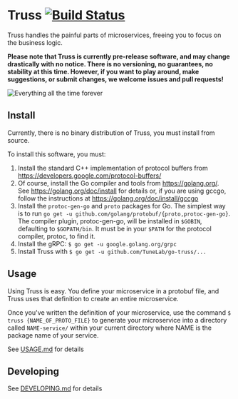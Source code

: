 # Truss [![Build Status](https://travis-ci.org/TuneLab/go-truss.svg?branch=master)](https://travis-ci.org/TuneLab/go-truss)

Truss handles the painful parts of microservices, freeing you to focus on the business logic.

**Please note that Truss is currently pre-release software, and may change drastically with no notice. There is no versioning, no guarantees, no stability at this time. However, if you want to play around, make suggestions, or submit changes, we welcome issues and pull requests!**

![Everything all the time forever](http://i.imgur.com/FCmSUiQ.png)

## Install

Currently, there is no binary distribution of Truss, you must install from source.

To install this software, you must:

1. Install the standard C++ implementation of protocol buffers from https://developers.google.com/protocol-buffers/
2. Of course, install the Go compiler and tools from https://golang.org/. See https://golang.org/doc/install for details or, if you are using gccgo, follow the instructions at https://golang.org/doc/install/gccgo
4. Install the `protoc-gen-go` and `proto` packages for Go. The simplest way is to run `go get -u github.com/golang/protobuf/{proto,protoc-gen-go}`. The compiler plugin, protoc-gen-go, will be installed in `$GOBIN`, defaulting to `$GOPATH/bin`.  It must be in your `$PATH` for the protocol compiler, protoc, to find it.
5. Install the gRPC: `$ go get -u google.golang.org/grpc`
6. Install Truss with `$ go get -u github.com/TuneLab/go-truss/...`

## Usage

Using Truss is easy. You define your microservice in a protobuf file, and Truss
uses that definition to create an entire microservice.

Once you've written the definition of your microservice, use the command `$ truss
{NAME_OF_PROTO_FILE}` to generate your microservice into a directory called
`NAME-service/` within your current directory where NAME is the package name of your service.

See [USAGE.md](./USAGE.md) for details

## Developing

See [DEVELOPING.md](./DEVELOPING.md) for details

<!--
TODO: Add example here of proto file, and the steps to create a microservice from it.
   -->

